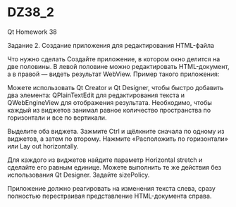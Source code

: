 # DZ38_2
Qt Homework 38

Задание 2. Создание приложения для редактирования HTML-файла



Что нужно сделать
Создайте приложение, в котором окно делится на две половины. В левой половине можно редактировать HTML-документ, а в правой — видеть результат WebView. Пример такого приложения:



Можете использовать Qt Creator и Qt Designer, чтобы быстро добавить два элемента: QPlainTextEdit для редактирования текста и QWebEngineView для отображения результата. Необходимо, чтобы каждый из виджетов занимал равное количество пространства по горизонтали и все по вертикали.

Выделите оба виджета. Зажмите Ctrl и щёлкните сначала по одному из виджетов, а затем по второму. Нажмите «Расположить по горизонтали» или Lay out horizontally.


Для каждого из виджетов найдите параметр Horizontal stretch и сделайте его равным единице.
Можете выполнить те же действия без использования Qt Designer. Задайте sizePolicy.

Приложение должно реагировать на изменения текста слева, сразу полностью перестраивая представление HTML-документа справа.

